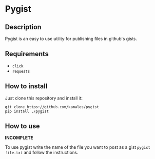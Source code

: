 # Pygist

## Description

Pygist is an easy to use utility for publishing files in github's gists.

## Requirements

* `click`
* `requests`

## How to install

Just clone this repository and install it:

```
git clone https://github.com/kanales/pygist
pip install ./pygist
```

## How to use

**INCOMPLETE**

To use pygist write the name of the file you want to post as a gist `pygist file.txt` and follow
the instructions.
